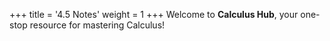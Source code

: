 +++
title = '4.5 Notes'
weight = 1
+++
Welcome to **Calculus Hub**, your one-stop resource for mastering Calculus!
